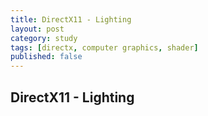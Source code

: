 ```yaml
---
title: DirectX11 - Lighting
layout: post
category: study
tags: [directx, computer graphics, shader]
published: false
---
```


## DirectX11 - Lighting